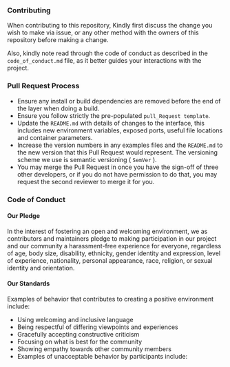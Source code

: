 ### Contributing
When contributing to this repository, Kindly first discuss the change you wish to make via issue, or any other method with the owners of this repository before making a change.

Also, kindly note read through the code of conduct as described in the `code_of_conduct.md` file, as it better guides your interactions with the project.

### Pull Request Process
- Ensure any install or build dependencies are removed before the end of the layer when doing a build.
- Ensure you follow strictly the pre-populated `pull_Request template`.
- Update the `README.md` with details of changes to the interface, this includes new environment variables, exposed ports, useful file locations and container parameters.
- Increase the version numbers in any examples files and the `README.md` to the new version that this Pull Request would represent. The versioning scheme we use is  semantic versioning ( `SemVer` ).
- You may merge the Pull Request in once you have the sign-off of three other developers, or if you do not have permission to do that, you may request the second reviewer to merge it for you.

### Code of Conduct
#### Our Pledge
In the interest of fostering an open and welcoming environment, we as contributors and maintainers pledge to making participation in our project and our community a harassment-free experience for everyone, regardless of age, body size, disability, ethnicity, gender identity and expression, level of experience, nationality, personal appearance, race, religion, or sexual identity and orientation.

#### Our Standards
Examples of behavior that contributes to creating a positive environment include:

- Using welcoming and inclusive language
- Being respectful of differing viewpoints and experiences
- Gracefully accepting constructive criticism
- Focusing on what is best for the community
- Showing empathy towards other community members
- Examples of unacceptable behavior by participants include:

